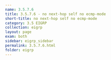 ```yaml
---
name: 3.5.7.6
title: 3.5.7.6 - no next-hop self no ecmp-mode
short-title: no next-hop self no ecmp-mode
category: 3.5 EIGRP
collection: eigrp
layout: page
exam: both
sidebar: eigrp_sidebar
permalink: 3.5.7.6.html
folder: eigrp
---
```

